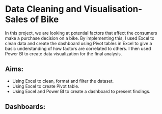 # Data Cleaning and Visualisation- Sales of Bike 

In this project, we are looking at potential factors that affect the consumers make a purchase decision on a bike. By implementing this, I used Excel to clean data and create the dashboard using Pivot tables in Excel to give a basic understanding of how factors are correlated to others. I then used Power BI to create data visualization for the final analysis. 

## Aims:
+ Using Excel to clean, format and filter the dataset.
+ Using Excel to create Pivot table.
+ Using Excel and Power BI to create a dashboard to present findings.

## Dashboards:
